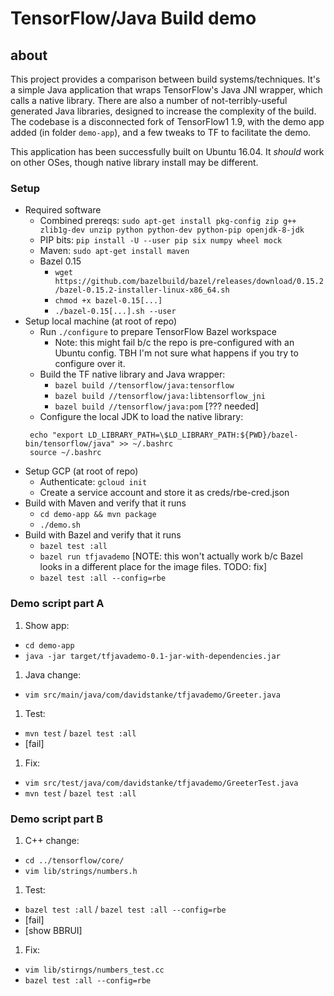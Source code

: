 # TensorFlow/Java Build demo

## about
This project provides a comparison between build systems/techniques. It's a simple Java application that wraps TensorFlow's Java JNI wrapper, which calls a native library. There are also a number of not-terribly-useful generated Java libraries, designed to increase the complexity of the build. The codebase is a disconnected fork of TensorFlow1 1.9, with the demo app added (in folder `demo-app`), and a few tweaks to TF to facilitate the demo.

This application has been successfully built on Ubuntu 16.04. It _should_ work on other OSes, though native library install may be different.

### Setup
* Required software
  * Combined prereqs: `sudo apt-get install pkg-config zip g++ zlib1g-dev unzip python python-dev python-pip openjdk-8-jdk`
  * PIP bits: `pip install -U --user pip six numpy wheel mock`
  * Maven: `sudo apt-get install maven`
  * Bazel 0.15
    * `wget https://github.com/bazelbuild/bazel/releases/download/0.15.2/bazel-0.15.2-installer-linux-x86_64.sh`
    * `chmod +x bazel-0.15[...]`
    * `./bazel-0.15[...].sh --user`
* Setup local machine (at root of repo)
  * Run `./configure` to prepare TensorFlow Bazel workspace
    * Note: this might fail b/c the repo is pre-configured with an Ubuntu config. TBH I'm not sure what happens if you try to configure over it.
  * Build the TF native library and Java wrapper: 
    * `bazel build //tensorflow/java:tensorflow`
    * `bazel build //tensorflow/java:libtensorflow_jni`
    * `bazel build //tensorflow/java:pom` [??? needed]
  * Configure the local JDK to load the native library:
   ```
    echo "export LD_LIBRARY_PATH=\$LD_LIBRARY_PATH:${PWD}/bazel-bin/tensorflow/java" >> ~/.bashrc
    source ~/.bashrc
    ``` 
* Setup GCP (at root of repo)
  * Authenticate: `gcloud init`
  * Create a service account and store it as creds/rbe-cred.json
* Build with Maven and verify that it runs
  * `cd demo-app && mvn package`
  * `./demo.sh`
* Build with Bazel and verify that it runs
  * `bazel test :all`
  * `bazel run tfjavademo` [NOTE: this won't actually work b/c Bazel looks in a different place for the image files. TODO: fix]
  * `bazel test :all --config=rbe`
### Demo script part A
1. Show app:
  * `cd demo-app`
  * `java -jar target/tfjavademo-0.1-jar-with-dependencies.jar`
1. Java change:
  * `vim src/main/java/com/davidstanke/tfjavademo/Greeter.java`
1. Test:
  * `mvn test` / `bazel test :all` 
  * [fail]
1. Fix:
  * `vim src/test/java/com/davidstanke/tfjavademo/GreeterTest.java`
  * `mvn test` / `bazel test :all`

### Demo script part B
1. C++ change:
  * `cd ../tensorflow/core/`
  * `vim lib/strings/numbers.h`
1. Test:  
  * `bazel test :all` / `bazel test :all --config=rbe`
  * [fail]
  * [show BBRUI]
1. Fix:
  * `vim lib/stirngs/numbers_test.cc`
  * `bazel test :all --config=rbe`